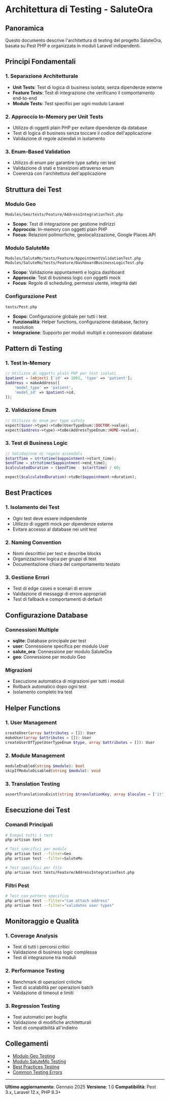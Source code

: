 # Architettura di Testing - SaluteOra

## Panoramica

Questo documento descrive l'architettura di testing del progetto SaluteOra, basata su Pest PHP e organizzata in moduli Laravel indipendenti.

## Principi Fondamentali

### 1. **Separazione Architetturale**
- **Unit Tests**: Test di logica di business isolata, senza dipendenze esterne
- **Feature Tests**: Test di integrazione che verificano il comportamento end-to-end
- **Module Tests**: Test specifici per ogni modulo Laravel

### 2. **Approccio In-Memory per Unit Tests**
- Utilizzo di oggetti plain PHP per evitare dipendenze da database
- Test di logica di business senza toccare il codice dell'applicazione
- Validazione di regole aziendali in isolamento

### 3. **Enum-Based Validation**
- Utilizzo di enum per garantire type safety nei test
- Validazione di stati e transizioni attraverso enum
- Coerenza con l'architettura dell'applicazione

## Struttura dei Test

### Modulo Geo
```
Modules/Geo/tests/Feature/AddressIntegrationTest.php
```
- **Scopo**: Test di integrazione per gestione indirizzi
- **Approccio**: In-memory con oggetti plain PHP
- **Focus**: Relazioni polimorfiche, geolocalizzazione, Google Places API

### Modulo SaluteMo
```
Modules/SaluteMo/tests/Feature/AppointmentValidationTest.php
Modules/SaluteMo/tests/Feature/DashboardBusinessLogicTest.php
```
- **Scopo**: Validazione appuntamenti e logica dashboard
- **Approccio**: Test di business logic con oggetti mock
- **Focus**: Regole di scheduling, permessi utente, integrità dati

### Configurazione Pest
```
tests/Pest.php
```
- **Scopo**: Configurazione globale per tutti i test
- **Funzionalità**: Helper functions, configurazione database, factory resolution
- **Integrazione**: Supporto per moduli multipli e connessioni database

## Pattern di Testing

### 1. **Test In-Memory**
```php
// Utilizzo di oggetti plain PHP per test isolati
$patient = (object) ['id' => 1001, 'type' => 'patient'];
$address = makeAddress([
    'model_type' => 'patient',
    'model_id' => $patient->id,
]);
```

### 2. **Validazione Enum**
```php
// Utilizzo di enum per type safety
expect($user->type)->toBe(UserTypeEnum::DOCTOR->value);
expect($address->type)->toBe(AddressTypeEnum::HOME->value);
```

### 3. **Test di Business Logic**
```php
// Validazione di regole aziendali
$startTime = strtotime($appointment->start_time);
$endTime = strtotime($appointment->end_time);
$calculatedDuration = ($endTime - $startTime) / 60;

expect($calculatedDuration)->toBe($appointment->duration);
```

## Best Practices

### 1. **Isolamento dei Test**
- Ogni test deve essere indipendente
- Utilizzo di oggetti mock per dipendenze esterne
- Evitare accesso al database nei unit test

### 2. **Naming Convention**
- Nomi descrittivi per test e describe blocks
- Organizzazione logica per gruppi di test
- Documentazione chiara del comportamento testato

### 3. **Gestione Errori**
- Test di edge cases e scenari di errore
- Validazione di messaggi di errore appropriati
- Test di fallback e comportamenti di default

## Configurazione Database

### Connessioni Multiple
- **sqlite**: Database principale per test
- **user**: Connessione specifica per modulo User
- **salute_ora**: Connessione per modulo SaluteOra
- **geo**: Connessione per modulo Geo

### Migrazioni
- Esecuzione automatica di migrazioni per tutti i moduli
- Rollback automatico dopo ogni test
- Isolamento completo tra test

## Helper Functions

### 1. **User Management**
```php
createUser(array $attributes = []): User
makeUser(array $attributes = []): User
createUserOfType(UserTypeEnum $type, array $attributes = []): User
```

### 2. **Module Management**
```php
moduleEnabled(string $module): bool
skipIfModuleDisabled(string $module): void
```

### 3. **Translation Testing**
```php
assertTranslationsExist(string $translationKey, array $locales = ['it', 'en', 'de']): void
```

## Esecuzione dei Test

### Comandi Principali
```bash
# Esegui tutti i test
php artisan test

# Test specifici per modulo
php artisan test --filter=Geo
php artisan test --filter=SaluteMo

# Test specifici per file
php artisan test tests/Feature/AddressIntegrationTest.php
```

### Filtri Pest
```bash
# Test con pattern specifico
php artisan test --filter="can attach address"
php artisan test --filter="validates user types"
```

## Monitoraggio e Qualità

### 1. **Coverage Analysis**
- Test di tutti i percorsi critici
- Validazione di business logic complessa
- Test di integrazione tra moduli

### 2. **Performance Testing**
- Benchmark di operazioni critiche
- Test di scalabilità per operazioni batch
- Validazione di timeout e limiti

### 3. **Regression Testing**
- Test automatici per bugfix
- Validazione di modifiche architetturali
- Test di compatibilità all'indietro

## Collegamenti

- [Modulo Geo Testing](../../laravel/Modules/Geo/docs/testing.md)
- [Modulo SaluteMo Testing](../../laravel/Modules/SaluteMo/docs/testing.md)
- [Best Practices Testing](../../laravel/Modules/SaluteMo/docs/testing-best-practices.md)
- [Common Testing Errors](../../laravel/Modules/SaluteMo/docs/common-testing-errors.md)

---

**Ultimo aggiornamento**: Gennaio 2025
**Versione**: 1.0
**Compatibilità**: Pest 3.x, Laravel 12.x, PHP 8.3+
